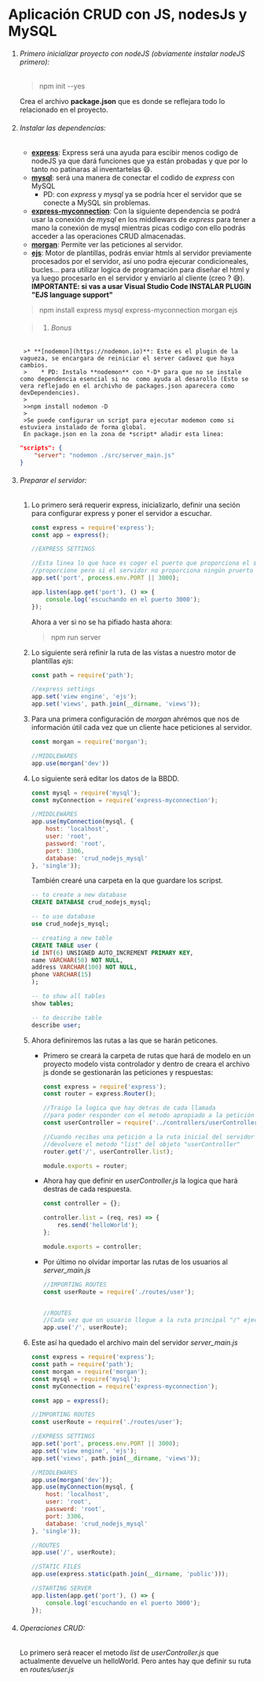 # Aplicación CRUD con JS, nodesJs y MySQL

1. ###### Primero inicializar proyecto con nodeJS (obviamente instalar nodeJS primero):

    >npm init --yes 

    Crea el archivo **package.json** que es donde se reflejara todo lo relacionado en el proyecto.

2. ###### Instalar las dependencias:
    * **[express](https://expressjs.com/es/guide/routing.html)**: Express será una ayuda para escibir menos codigo de nodeJS ya que dará funciones que ya están probadas y que por lo tanto no patinaras al inventartelas :smile:.
    * **[mysql](https://www.npmjs.com/package/mysql)**: será una manera de conectar el codido de *express* con MySQL
        * PD: con *express* y *mysql* ya se podría hcer el servidor que se conecte a MySQL sin problemas.
    * **[express-myconnection](https://www.npmjs.com/package/express-myconnection)**:  Con la siguiente dependencia se podrá usar la conexión de *mysql* en los middlewars de *express* para tener a mano la conexión de mysql mientras picas codigo con ello podrás acceder a las operaciones CRUD almacenadas.
    * **[morgan](https://www.npmjs.com/package/morgan)**: Permite ver las peticiones al servidor.
    * **[ejs](https://ejs.co/)**: Motor de plantillas, podrás enviar htmls al servidor previamente procesados por el servidor, así uno podra ejecurar condicioneales, bucles... para utilizar logica de programación para diseñar el html y ya luego procesarlo en el servidor y enviarlo al cliente (creo ? :sweat_smile:).
        **IMPORTANTE: si vas a usar Visual Studio Code INSTALAR PLUGIN "EJS language support"**

    >npm install express mysql express-myconnection morgan ejs
   
   >1. ###### Bonus
        >* **[nodemon](https://nodemon.io)**: Este es el plugin de la vagueza, se encargara de reiniciar el server cadavez que haya cambios.
        >    * PD: Instalo **nodemon** con *-D* para que no se instale como dependencia esencial si no  como ayuda al desarollo (Esto se vera reflejado en el archivho de packages.json aparecera como devDependencies).
        >
        >>npm install nodemon -D 
        >
        >Se puede configurar un script para ejecutar modemon como si estuviera instalado de forma global.
        En package.json en la zona de *script* añadir esta linea:
        
    ```json
    "scripts": {
        "server": "nodemon ./src/server_main.js" 
    }
    ```
    

3. ###### Preparar el servidor:
    1. Lo primero será requerir express, inicializarlo, definir una seción para configurar express y poner el servidor a escuchar.
        ```js
        const express = require('express');
        const app = express();

        //EXPRESS SETTINGS 

        //Esta linea lo que hace es coger el puerto que proporciona el servidor en el caso de lo 
        //proporcione pero si el servidor no proporciona ningún pruerto pues cogera el puerto 3000
        app.set('port', process.env.PORT || 3000);

        app.listen(app.get('port'), () => {
            console.log('escuchando en el puerto 3000');
        });
        ```
        Ahora a ver si no se ha pifiado hasta ahora:
        >npm run server
    2. Lo siguiente será refinir la ruta de las vistas a nuestro motor de plantillas *ejs*:
        ```js
        const path = require('path');

        //express settings 
        app.set('view engine', 'ejs');
        app.set('views', path.join(__dirname, 'views'));
        ```
    3. Para una primera configuración de *morgan* ahrémos que nos de información útil cada vez que un cliente hace peticiones al servidor.
        ```js
        const morgan = require('morgan');

        //MIDDLEWARES
        app.use(morgan('dev'))
        ```
    4. Lo siguiente será editar los datos de la BBDD.
        ```js
        const mysql = require('mysql');
        const myConnection = require('express-myconnection');

        //MIDDLEWARES
        app.use(myConnection(mysql, {
            host: 'localhost',
            user: 'root',
            password: 'root',
            port: 3306,
            database: 'crud_nodejs_mysql'
        }, 'single'));
        ```
        También crearé una carpeta en la que guardare los scripst.
        ```sql
        -- to create a new database
        CREATE DATABASE crud_nodejs_mysql;

        -- to use database
        use crud_nodejs_mysql;

        -- creating a new table
        CREATE TABLE user (
        id INT(6) UNSIGNED AUTO_INCREMENT PRIMARY KEY,
        name VARCHAR(50) NOT NULL,
        address VARCHAR(100) NOT NULL,
        phone VARCHAR(15)
        );

        -- to show all tables
        show tables;

        -- to describe table
        describe user;
        ```
    5. Ahora definiremos las rutas a las que se harán peticones.
        * Primero se creará la carpeta de rutas que hará de modelo en un proyecto modelo vista controlador y dentro de creara el archivo js donde se gestionarán las peticiones y respuestas:
            ```js
            const express = require('express');
            const router = express.Router();

            //Traigo la logica que hay detras de cada llamada 
            //para poder responder con el metodo apropiado a la petición
            const userController = require('../controllers/userController');

            //Cuando recibas una petición a la ruta inicial del servidor "/" 
            //devolvere el metodo "list" del objeto "userController"
            router.get('/', userController.list);

            module.exports = router;
            ```
        * Ahora hay que definir en *userController.js* la logica que hará destras de cada respuesta.
            ```js
            const controller = {};

            controller.list = (req, res) => {
                res.send('helloWorld');
            };

            module.exports = controller;
            ```

        * Por último no olvidar importar las rutas de los usuarios al *server_main.js*
            ```js
            //IMPORTING ROUTES
            const userRoute = require('./routes/user');


            //ROUTES
            //Cada vez que un usuario llegue a la ruta principal "/" ejecuta estas rutas llamadas "userRoutes"
            app.use('/', userRoute);
            ```
    6. Este así ha quedado el archivo main del servidor *server_main.js*
        ```js
        const express = require('express');
        const path = require('path');
        const morgan = require('morgan');
        const mysql = require('mysql');
        const myConnection = require('express-myconnection');

        const app = express();

        //IMPORTING ROUTES
        const userRoute = require('./routes/user');

        //EXPRESS SETTINGS 
        app.set('port', process.env.PORT || 3000);
        app.set('view engine', 'ejs');
        app.set('views', path.join(__dirname, 'views'));

        //MIDDLEWARES
        app.use(morgan('dev'));
        app.use(myConnection(mysql, {
            host: 'localhost',
            user: 'root',
            password: 'root',
            port: 3306,
            database: 'crud_nodejs_mysql'
        }, 'single'));

        //ROUTES
        app.use('/', userRoute);

        //STATIC FILES
        app.use(express.static(path.join(__dirname, 'public')));

        //STARTING SERVER
        app.listen(app.get('port'), () => {
            console.log('escuchando en el puerto 3000');
        });
        ```
4. ###### Operaciones CRUD:
    Lo primero será reacer el metodo *list* de *userController.js* que actualmente devuelve un helloWorld. Pero antes hay que definir su ruta en *routes/user.js*
    
        
